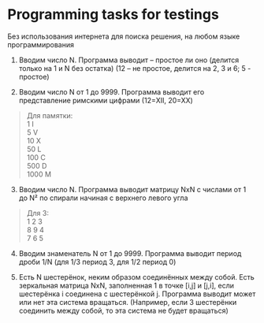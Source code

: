 # Programming tasks for testings

Без использования интернета для поиска решения, на любом языке программирования

1. Вводим число N. Программа выводит – простое ли оно (делится только на 1 и N без остатка) (12 – не простое, делится на 2, 3 и 6; 5 - простое)

2. Вводим число N от 1 до 9999. Программа выводит его представление римскими цифрами (12=XII, 20=XX)

>Для памятки:  
>1 I  
>5 V  
>10 X  
>50 L  
>100 C  
>500 D  
>1000 M  

3. Вводим число N. Программа выводит матрицу NxN с числами от 1 до N² по спирали начиная с верхнего левого угла

>Для 3:  
>1 2 3  
>8 9 4  
>7 6 5  

4. Вводим знаменатель N от 1 до 9999. Программа выводит период дроби 1/N (для 1/3 период 3, для 1/2 период 0)

5. Есть N шестерёнок, неким образом соединённых между собой. Есть зеркальная матрица NxN, заполненная 1 в точке [i,j] и [j,i], если шестерёнка i соединена с шестерёнкой j. Программа выводит может или нет эта система вращаться. (Например, если 3 шестерёнки соединить между собой, то эта система не будет вращаться)
